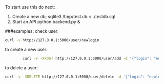 To start use this do next:
1. Create a new db;
    sqlite3 /tmp/test.db < ./testdb.sql
2. Start an API
    python backend.py &


###examples:
check user:
```bash
curl -v http://127.0.0.1:5000/user/newlogin
```
to create a new user:
```bash
        curl -v -XPOST http://127.0.0.1:5000/user/add -d '{"login": "newlogin", "name": "his name", "last_name": "his_surname"}' -H 'Content-type:application/json'
```

to delete a user:
```bash
curl -v -XDELETE http://127.0.0.1:5000/user/delete -d '{"login": "newlogin"} -H 'Content-type:application/json'
```
